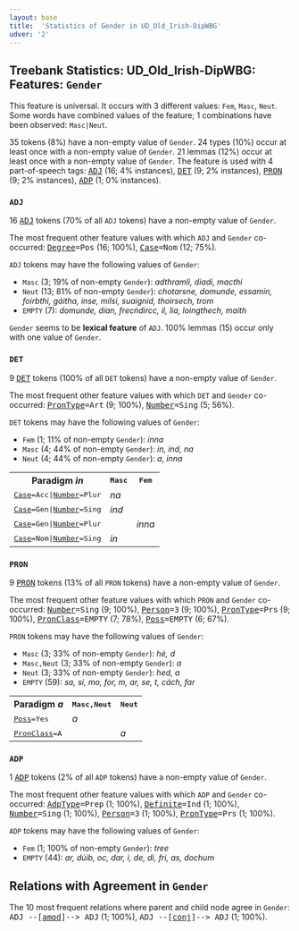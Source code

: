 ```yaml
---
layout: base
title:  'Statistics of Gender in UD_Old_Irish-DipWBG'
udver: '2'
---
```


## Treebank Statistics: UD_Old_Irish-DipWBG: Features: `Gender`

This feature is universal.
It occurs with 3 different values: `Fem`, `Masc`, `Neut`.
Some words have combined values of the feature; 1 combinations have been observed: `Masc|Neut`.

35 tokens (8%) have a non-empty value of `Gender`.
24 types (10%) occur at least once with a non-empty value of `Gender`.
21 lemmas (12%) occur at least once with a non-empty value of `Gender`.
The feature is used with 4 part-of-speech tags: <tt><a href="sga_dipwbg-pos-ADJ.html">ADJ</a></tt> (16; 4% instances), <tt><a href="sga_dipwbg-pos-DET.html">DET</a></tt> (9; 2% instances), <tt><a href="sga_dipwbg-pos-PRON.html">PRON</a></tt> (9; 2% instances), <tt><a href="sga_dipwbg-pos-ADP.html">ADP</a></tt> (1; 0% instances).

### `ADJ`

16 <tt><a href="sga_dipwbg-pos-ADJ.html">ADJ</a></tt> tokens (70% of all `ADJ` tokens) have a non-empty value of `Gender`.

The most frequent other feature values with which `ADJ` and `Gender` co-occurred: <tt><a href="sga_dipwbg-feat-Degree.html">Degree</a></tt><tt>=Pos</tt> (16; 100%), <tt><a href="sga_dipwbg-feat-Case.html">Case</a></tt><tt>=Nom</tt> (12; 75%).

`ADJ` tokens may have the following values of `Gender`:

* `Masc` (3; 19% of non-empty `Gender`): <em>adthramli, diadi, macthi</em>
* `Neut` (13; 81% of non-empty `Gender`): <em>chotarsne, domunde, essamin, foirbthi, gáitha, inse, mílsi, suaignid, thoirsech, trom</em>
* `EMPTY` (7): <em>domunde, dían, frecṅdircc, il, lia, loingthech, maith</em>

`Gender` seems to be **lexical feature** of `ADJ`. 100% lemmas (15) occur only with one value of `Gender`.

### `DET`

9 <tt><a href="sga_dipwbg-pos-DET.html">DET</a></tt> tokens (100% of all `DET` tokens) have a non-empty value of `Gender`.

The most frequent other feature values with which `DET` and `Gender` co-occurred: <tt><a href="sga_dipwbg-feat-PronType.html">PronType</a></tt><tt>=Art</tt> (9; 100%), <tt><a href="sga_dipwbg-feat-Number.html">Number</a></tt><tt>=Sing</tt> (5; 56%).

`DET` tokens may have the following values of `Gender`:

* `Fem` (1; 11% of non-empty `Gender`): <em>inna</em>
* `Masc` (4; 44% of non-empty `Gender`): <em>in, ind, na</em>
* `Neut` (4; 44% of non-empty `Gender`): <em>a, inna</em>

<table>
  <tr><th>Paradigm <i>in</i></th><th><tt>Masc</tt></th><th><tt>Fem</tt></th></tr>
  <tr><td><tt><tt><a href="sga_dipwbg-feat-Case.html">Case</a></tt><tt>=Acc</tt>|<tt><a href="sga_dipwbg-feat-Number.html">Number</a></tt><tt>=Plur</tt></tt></td><td><em>na</em></td><td></td></tr>
  <tr><td><tt><tt><a href="sga_dipwbg-feat-Case.html">Case</a></tt><tt>=Gen</tt>|<tt><a href="sga_dipwbg-feat-Number.html">Number</a></tt><tt>=Sing</tt></tt></td><td><em>ind</em></td><td></td></tr>
  <tr><td><tt><tt><a href="sga_dipwbg-feat-Case.html">Case</a></tt><tt>=Gen</tt>|<tt><a href="sga_dipwbg-feat-Number.html">Number</a></tt><tt>=Plur</tt></tt></td><td></td><td><em>inna</em></td></tr>
  <tr><td><tt><tt><a href="sga_dipwbg-feat-Case.html">Case</a></tt><tt>=Nom</tt>|<tt><a href="sga_dipwbg-feat-Number.html">Number</a></tt><tt>=Sing</tt></tt></td><td><em>in</em></td><td></td></tr>
</table>

### `PRON`

9 <tt><a href="sga_dipwbg-pos-PRON.html">PRON</a></tt> tokens (13% of all `PRON` tokens) have a non-empty value of `Gender`.

The most frequent other feature values with which `PRON` and `Gender` co-occurred: <tt><a href="sga_dipwbg-feat-Number.html">Number</a></tt><tt>=Sing</tt> (9; 100%), <tt><a href="sga_dipwbg-feat-Person.html">Person</a></tt><tt>=3</tt> (9; 100%), <tt><a href="sga_dipwbg-feat-PronType.html">PronType</a></tt><tt>=Prs</tt> (9; 100%), <tt><a href="sga_dipwbg-feat-PronClass.html">PronClass</a></tt><tt>=EMPTY</tt> (7; 78%), <tt><a href="sga_dipwbg-feat-Poss.html">Poss</a></tt><tt>=EMPTY</tt> (6; 67%).

`PRON` tokens may have the following values of `Gender`:

* `Masc` (3; 33% of non-empty `Gender`): <em>hé, d</em>
* `Masc,Neut` (3; 33% of non-empty `Gender`): <em>a</em>
* `Neut` (3; 33% of non-empty `Gender`): <em>hed, a</em>
* `EMPTY` (59): <em>sa, si, mo, for, m, ar, se, t, cách, far</em>

<table>
  <tr><th>Paradigm <i>a</i></th><th><tt>Masc,Neut</tt></th><th><tt>Neut</tt></th></tr>
  <tr><td><tt><tt><a href="sga_dipwbg-feat-Poss.html">Poss</a></tt><tt>=Yes</tt></tt></td><td><em>a</em></td><td></td></tr>
  <tr><td><tt><tt><a href="sga_dipwbg-feat-PronClass.html">PronClass</a></tt><tt>=A</tt></tt></td><td></td><td><em>a</em></td></tr>
</table>

### `ADP`

1 <tt><a href="sga_dipwbg-pos-ADP.html">ADP</a></tt> tokens (2% of all `ADP` tokens) have a non-empty value of `Gender`.

The most frequent other feature values with which `ADP` and `Gender` co-occurred: <tt><a href="sga_dipwbg-feat-AdpType.html">AdpType</a></tt><tt>=Prep</tt> (1; 100%), <tt><a href="sga_dipwbg-feat-Definite.html">Definite</a></tt><tt>=Ind</tt> (1; 100%), <tt><a href="sga_dipwbg-feat-Number.html">Number</a></tt><tt>=Sing</tt> (1; 100%), <tt><a href="sga_dipwbg-feat-Person.html">Person</a></tt><tt>=3</tt> (1; 100%), <tt><a href="sga_dipwbg-feat-PronType.html">PronType</a></tt><tt>=Prs</tt> (1; 100%).

`ADP` tokens may have the following values of `Gender`:

* `Fem` (1; 100% of non-empty `Gender`): <em>tree</em>
* `EMPTY` (44): <em>ar, dúib, oc, dar, i, de, di, fri, as, dochum</em>

## Relations with Agreement in `Gender`

The 10 most frequent relations where parent and child node agree in `Gender`:
<tt>ADJ --[<tt><a href="sga_dipwbg-dep-amod.html">amod</a></tt>]--> ADJ</tt> (1; 100%),
<tt>ADJ --[<tt><a href="sga_dipwbg-dep-conj.html">conj</a></tt>]--> ADJ</tt> (1; 100%).

